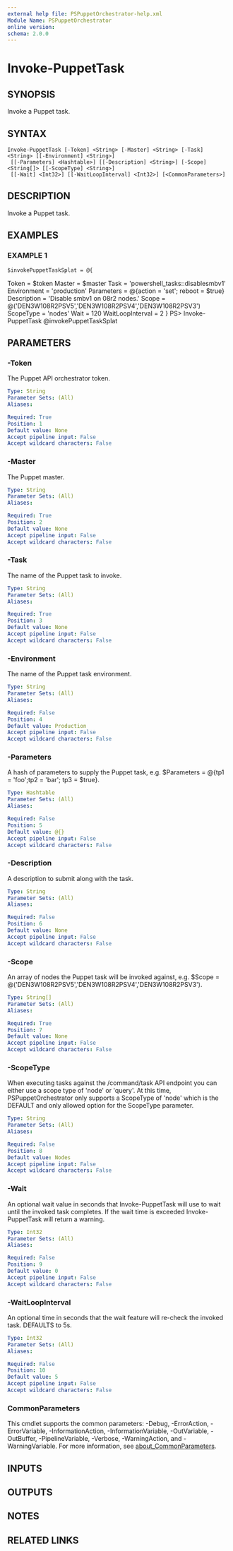```yaml
---
external help file: PSPuppetOrchestrator-help.xml
Module Name: PSPuppetOrchestrator
online version:
schema: 2.0.0
---
```


# Invoke-PuppetTask

## SYNOPSIS
Invoke a Puppet task.

## SYNTAX

```
Invoke-PuppetTask [-Token] <String> [-Master] <String> [-Task] <String> [[-Environment] <String>]
 [[-Parameters] <Hashtable>] [[-Description] <String>] [-Scope] <String[]> [[-ScopeType] <String>]
 [[-Wait] <Int32>] [[-WaitLoopInterval] <Int32>] [<CommonParameters>]
```

## DESCRIPTION
Invoke a Puppet task.

## EXAMPLES

### EXAMPLE 1
```
$invokePuppetTaskSplat = @{
```

Token            = $token
    Master           = $master
    Task             = 'powershell_tasks::disablesmbv1'
    Environment      = 'production'
    Parameters       = @{action = 'set'; reboot = $true}
    Description      = 'Disable smbv1 on 08r2 nodes.'
    Scope            = @('DEN3W108R2PSV5','DEN3W108R2PSV4','DEN3W108R2PSV3')
    ScopeType        = 'nodes'
    Wait             = 120
    WaitLoopInterval = 2
}
PS\> Invoke-PuppetTask @invokePuppetTaskSplat

## PARAMETERS

### -Token
The Puppet API orchestrator token.

```yaml
Type: String
Parameter Sets: (All)
Aliases:

Required: True
Position: 1
Default value: None
Accept pipeline input: False
Accept wildcard characters: False
```

### -Master
The Puppet master.

```yaml
Type: String
Parameter Sets: (All)
Aliases:

Required: True
Position: 2
Default value: None
Accept pipeline input: False
Accept wildcard characters: False
```

### -Task
The name of the Puppet task to invoke.

```yaml
Type: String
Parameter Sets: (All)
Aliases:

Required: True
Position: 3
Default value: None
Accept pipeline input: False
Accept wildcard characters: False
```

### -Environment
The name of the Puppet task environment.

```yaml
Type: String
Parameter Sets: (All)
Aliases:

Required: False
Position: 4
Default value: Production
Accept pipeline input: False
Accept wildcard characters: False
```

### -Parameters
A hash of parameters to supply the Puppet task, e.g.
$Parameters = @{tp1 = 'foo';tp2 = 'bar'; tp3 = $true}.

```yaml
Type: Hashtable
Parameter Sets: (All)
Aliases:

Required: False
Position: 5
Default value: @{}
Accept pipeline input: False
Accept wildcard characters: False
```

### -Description
A description to submit along with the task.

```yaml
Type: String
Parameter Sets: (All)
Aliases:

Required: False
Position: 6
Default value: None
Accept pipeline input: False
Accept wildcard characters: False
```

### -Scope
An array of nodes the Puppet task will be invoked against, e.g.
$Scope = @('DEN3W108R2PSV5','DEN3W108R2PSV4','DEN3W108R2PSV3').

```yaml
Type: String[]
Parameter Sets: (All)
Aliases:

Required: True
Position: 7
Default value: None
Accept pipeline input: False
Accept wildcard characters: False
```

### -ScopeType
When executing tasks against the /command/task API endpoint you can either use
a scope type of 'node' or 'query'.
At this time, PSPuppetOrchestrator only
supports a ScopeType of 'node' which is the DEFAULT and only allowed option for
the ScopeType parameter.

```yaml
Type: String
Parameter Sets: (All)
Aliases:

Required: False
Position: 8
Default value: Nodes
Accept pipeline input: False
Accept wildcard characters: False
```

### -Wait
An optional wait value in seconds that Invoke-PuppetTask will use to wait until
the invoked task completes.
If the wait time is exceeded Invoke-PuppetTask will
return a warning.

```yaml
Type: Int32
Parameter Sets: (All)
Aliases:

Required: False
Position: 9
Default value: 0
Accept pipeline input: False
Accept wildcard characters: False
```

### -WaitLoopInterval
An optional time in seconds that the wait feature will re-check the invoked task.
DEFAULTS to 5s.

```yaml
Type: Int32
Parameter Sets: (All)
Aliases:

Required: False
Position: 10
Default value: 5
Accept pipeline input: False
Accept wildcard characters: False
```

### CommonParameters
This cmdlet supports the common parameters: -Debug, -ErrorAction, -ErrorVariable, -InformationAction, -InformationVariable, -OutVariable, -OutBuffer, -PipelineVariable, -Verbose, -WarningAction, and -WarningVariable. For more information, see [about_CommonParameters](http://go.microsoft.com/fwlink/?LinkID=113216).

## INPUTS

## OUTPUTS

## NOTES

## RELATED LINKS

